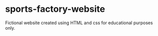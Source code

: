 # sports-factory-website
Fictional website created using HTML and css for educational purposes only. 
